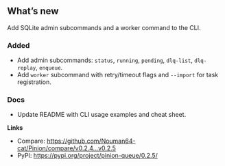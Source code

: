 ## What’s new
Add SQLite admin subcommands and a worker command to the CLI.

### Added
- Add admin subcommands: `status`, `running`, `pending`, `dlq-list`, `dlq-replay`, `enqueue`.
- Add `worker` subcommand with retry/timeout flags and `--import` for task registration.

### Docs
- Update README with CLI usage examples and cheat sheet.

**Links**
- Compare: https://github.com/Nouman64-cat/Pinion/compare/v0.2.4...v0.2.5
- PyPI: https://pypi.org/project/pinion-queue/0.2.5/
